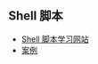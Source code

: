 ## Shell 脚本

- [Shell 脚本学习网站](https://juejin.cn/post/6844904046659125262#heading-4)
- [案例](./demo/readme.md)